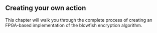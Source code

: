 ## Creating your own action

This chapter will walk you through the complete process of creating an FPGA-based implementation of the blowfish encryption algorithm.